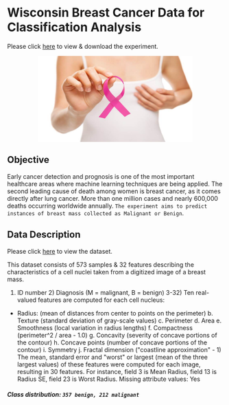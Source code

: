 # Wisconsin Breast Cancer Data for Classification Analysis


Please click [here](https://gallery.azure.ai/Experiment/Breast-Cancer-2) to view & download the experiment.


<p align="center">
  <img src="Breast_Cancer_Images/breast-cancer-thinkstock-759.jpg",alt="neofetch" align="middle" height="200px">
  </p>





## Objective
Early cancer detection and prognosis is one of the most important healthcare areas where machine learning techniques are being applied.
The second leading cause of death among women is breast cancer, as it comes directly after lung cancer. More than one million cases and nearly 600,000 deaths occurring worldwide annually.
`The experiment aims to predict instances of breast mass collected as Malignant or Benign`.

## Data Description
Please click [here](Dataset/BreastCancer.csv) to view the dataset. 

This dataset consists of 573 samples & 32 features describing the characteristics of a cell nuclei taken from a digitized image of a breast mass.
1) ID number 2) Diagnosis (M = malignant, B = benign)
 3-32)  Ten real-valued features are computed for each cell nucleus:
* Radius: (mean of distances from center to points on the perimeter)
b. Texture (standard deviation of gray-scale values) 
c. Perimeter
d. Area 
e. Smoothness (local variation in radius lengths) 
f. Compactness (perimeter^2 / area - 1.0) 
g. Concavity (severity of concave portions of the contour) 
h. Concave points (number of concave portions of the contour) 
i. Symmetry 
j. Fractal dimension ("coastline approximation" - 1)
The mean, standard error and "worst" or largest (mean of the three largest values) of these features were computed for each image, resulting in 30 features. For instance, field 3 is Mean Radius, field 13 is Radius SE, field 23 is Worst Radius.
Missing attribute values: Yes
##### Class distribution: `357 benign, 212 malignant`






